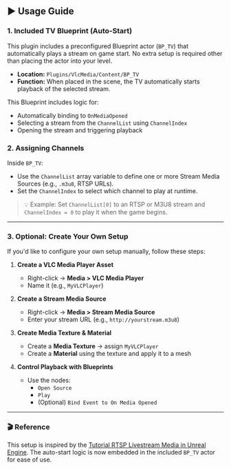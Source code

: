 ## ▶️ Usage Guide

### 1. Included TV Blueprint (Auto-Start)

This plugin includes a preconfigured Blueprint actor (`BP_TV`) that automatically plays a stream on game start. No extra setup is required other than placing the actor into your level.

- **Location:** `Plugins/VlcMedia/Content/BP_TV`
- **Function:** When placed in the scene, the TV automatically starts playback of the selected stream.

This Blueprint includes logic for:
- Automatically binding to `OnMediaOpened`
- Selecting a stream from the `ChannelList` using `ChannelIndex`
- Opening the stream and triggering playback

### 2. Assigning Channels

Inside `BP_TV`:
- Use the `ChannelList` array variable to define one or more Stream Media Sources (e.g., `.m3u8`, RTSP URLs).
- Set the `ChannelIndex` to select which channel to play at runtime.

> 💡 Example: Set `ChannelList[0]` to an RTSP or M3U8 stream and `ChannelIndex = 0` to play it when the game begins.

---

### 3. Optional: Create Your Own Setup

If you'd like to configure your own setup manually, follow these steps:

1. **Create a VLC Media Player Asset**
   - Right-click → **Media > VLC Media Player**
   - Name it (e.g., `MyVLCPlayer`)

2. **Create a Stream Media Source**
   - Right-click → **Media > Stream Media Source**
   - Enter your stream URL (e.g., `http://yourstream.m3u8`)

3. **Create Media Texture & Material**
   - Create a **Media Texture** → assign `MyVLCPlayer`
   - Create a **Material** using the texture and apply it to a mesh

4. **Control Playback with Blueprints**
   - Use the nodes:
     - `Open Source`
     - `Play`
     - (Optional) `Bind Event to On Media Opened`

---

### 🎬 Reference

This setup is inspired by the [Tutorial RTSP Livestream Media in Unreal Engine](https://www.youtube.com/watch?v=nNNzUf3zNjM). The auto-start logic is now embedded in the included `BP_TV` actor for ease of use.


